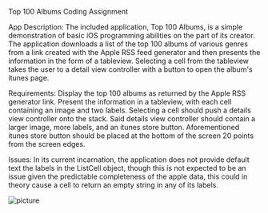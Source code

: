 Top 100 Albums Coding Assignment

App Description:
The included application, Top 100 Albums, is a simple demonstration of basic iOS programming abilities on the part of its creator. The application downloads a list of the top 100 albums of various genres from a link created with the Apple RSS feed generator and then presents the information in the form of a tableview. Selecting a cell from the tableview takes the user to a detail view controller with a button to open the album's itunes page.

Requirements:
Display the top 100 albums as returned by the Apple RSS generator link.
Present the information in a tableview, with each cell containing an image and two labels.
Selecting a cell should push a details view controller onto the stack.
Said details view controller should contain a larger image, more labels, and an itunes store button.
Aforementioned itunes store button should be placed at the bottom of the screen 20 points from the screen edges.

Issues:
In its current incarnation, the application does not provide default text the labels in the ListCell object, though this is not expected to be an issue given the predictable completeness of the apple data, this could in theory cause a cell to return an empty string in any of its labels.

![picture](img/HomeScreen.png)
